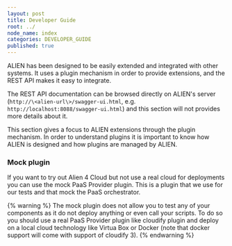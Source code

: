 ```yaml
---
layout: post
title: Developer Guide
root: ../
node_name: index
categories: DEVELOPER_GUIDE
published: true
---
```



ALIEN has been designed to be easily extended and integrated with other systems. It uses a plugin mechanism in order to provide extensions, and the REST API makes it easy to integrate.

The REST API documentation can be browsed directly on ALIEN's server (`http://\<alien-url\>/swagger-ui.html`, e.g. `http://localhost:8088/swagger-ui.html`) and this section will not provides more details about it.

This section gives a focus to ALIEN extensions through the plugin mechanism. In order to understand plugins it is important to know how ALIEN is designed and how plugins are managed by ALIEN.

### Mock plugin

If you want to try out Alien 4 Cloud but not use a real cloud for deployments you can use the mock PaaS Provider plugin. This is a plugin that we use for our tests and that mock the PaaS orchestrator.

{% warning %}
The mock plugin does not allow you to test any of your components as it do not deploy anything or even call your scripts. To do so you should use a real PaaS Provider plugin like cloudify plugin and deploy on a local cloud technology like Virtua Box or Docker (note that docker support will come with support of cloudify 3).
{% endwarning %}
